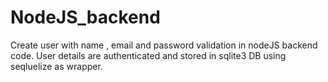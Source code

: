 # NodeJS_backend
Create user with name , email and password validation in nodeJS backend code.
User details are authenticated and stored in sqlite3 DB using seqluelize as wrapper.
